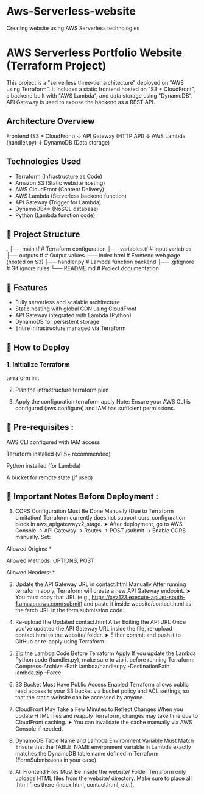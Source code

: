 # Aws-Serverless-website
Creating website using AWS Serverless technologies

# AWS Serverless Portfolio Website (Terraform Project)

This project is a "serverless three-tier architecture" deployed on "AWS using Terraform". It includes a static frontend hosted on "S3 + CloudFront", a backend built with "AWS Lambda", and data storage using "DynamoDB". API Gateway is used to expose the backend as a REST API.


## Architecture Overview

Frontend (S3 + CloudFront)
↓
API Gateway (HTTP API)
↓
AWS Lambda (handler.py)
↓
DynamoDB (Data storage)


## Technologies Used

- Terraform (Infrastructure as Code)
- Amazon S3 (Static website hosting)
- AWS CloudFront (Content Delivery)
- AWS Lambda (Serverless backend function)
- API Gateway (Trigger for Lambda)
- DynamoDB** (NoSQL database)
- Python (Lambda function code)

## 📂 Project Structure

.
├── main.tf # Terraform configuration
├── variables.tf # Input variables
├── outputs.tf # Output values
├── index.html # Frontend web page (hosted on S3)
├── handler.py # Lambda function backend
├── .gitignore # Git ignore rules
└── README.md # Project documentation


## 🚀 Features

- Fully serverless and scalable architecture
- Static hosting with global CDN using CloudFront
- API Gateway integrated with Lambda (Python)
- DynamoDB for persistent storage
- Entire infrastructure managed via Terraform

## 🧪 How to Deploy

### 1. Initialize Terraform
terraform init

2. Plan the infrastructure
terraform plan

4. Apply the configuration
terraform apply
Note: Ensure your AWS CLI is configured (aws configure) and IAM has sufficient permissions.

## 📌 Pre-requisites :

AWS CLI configured with IAM access

Terraform installed (v1.5+ recommended)

Python installed (for Lambda)

A bucket for remote state (if used)

## 🚀 Important Notes Before Deployment :

1. CORS Configuration Must Be Done Manually (Due to Terraform Limitation)
Terraform currently does not support cors_configuration block in aws_apigatewayv2_stage.
➤ After deployment, go to AWS Console → API Gateway → Routes → POST /submit → Enable CORS manually.
Set:

Allowed Origins: *

Allowed Methods: OPTIONS, POST

Allowed Headers: *


3. Update the API Gateway URL in contact.html Manually
After running terraform apply, Terraform will create a new API Gateway endpoint.
➤ You must copy that URL (e.g., https://xyz123.execute-api.ap-south-1.amazonaws.com/submit) and paste it inside website/contact.html as the fetch URL in the form submission code.


4. Re-upload the Updated contact.html After Editing the API URL
Once you've updated the API Gateway URL inside the file, re-upload contact.html to the website/ folder.
➤ Either commit and push it to GitHub or re-apply using Terraform.


5. Zip the Lambda Code Before Terraform Apply
If you update the Lambda Python code (handler.py), make sure to zip it before running Terraform:
Compress-Archive -Path lambda/handler.py -DestinationPath lambda.zip -Force


6. S3 Bucket Must Have Public Access Enabled
Terraform allows public read access to your S3 bucket via bucket policy and ACL settings, so that the static website can be accessed by anyone.


7. CloudFront May Take a Few Minutes to Reflect Changes
When you update HTML files and reapply Terraform, changes may take time due to CloudFront caching.
➤ You can invalidate the cache manually via AWS Console if needed.


8. DynamoDB Table Name and Lambda Environment Variable Must Match
Ensure that the TABLE_NAME environment variable in Lambda exactly matches the DynamoDB table name defined in Terraform (FormSubmissions in your case).


9. All Frontend Files Must Be Inside the website/ Folder
Terraform only uploads HTML files from the website/ directory. Make sure to place all .html files there (index.html, contact.html, etc.).
